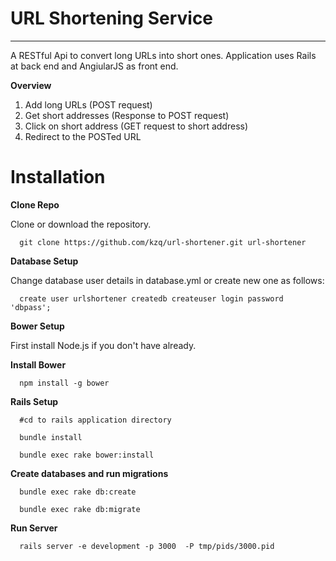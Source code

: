 # URL Shortening Service
------
A RESTful Api to convert long URLs into short ones. Application uses Rails at back end and AngiularJS as front end.

**Overview** 

1. Add long URLs (POST request)
2. Get short addresses (Response to POST request)
3. Click on short address (GET request to short address)
4. Redirect to the POSTed URL

**Installation** 
===

**Clone Repo**

Clone or download the repository.
```git
  git clone https://github.com/kzq/url-shortener.git url-shortener   
```

**Database Setup**

Change database user details in database.yml or create new one as follows:
```postgresql
  create user urlshortener createdb createuser login password 'dbpass';
```

**Bower Setup**

First install Node.js if you don't have already.

**Install Bower**

```node
  npm install -g bower
```

**Rails Setup**

```rails
  #cd to rails application directory

  bundle install
  
  bundle exec rake bower:install 
```

**Create databases and run migrations**

```rails
  bundle exec rake db:create

  bundle exec rake db:migrate
```

**Run Server**

```rails
  rails server -e development -p 3000  -P tmp/pids/3000.pid
```

